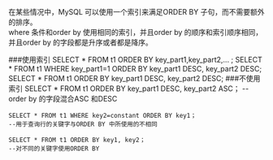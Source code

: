 在某些情况中，MySQL 可以使用一个索引来满足ORDER BY 子句，而不需要额外的排序。   
where 条件和order by 使用相同的索引，并且order by 的顺序和索引顺序相同，并且order by 的字段都是升序或者都是降序。

###使用索引
	SELECT * FROM t1 ORDER BY key_part1,key_part2,... ;
	SELECT * FROM t1 WHERE key_part1=1 ORDER BY key_part1 DESC, key_part2 DESC;
	SELECT * FROM t1 ORDER BY key_part1 DESC, key_part2 DESC;
###不使用索引
	SELECT * FROM t1 ORDER BY key_part1 DESC, key_part2 ASC；
	--order by 的字段混合ASC 和DESC

	SELECT * FROM t1 WHERE key2=constant ORDER BY key1；
	--用于查询行的关键字与ORDER BY 中所使用的不相同

	SELECT * FROM t1 ORDER BY key1, key2；
	--对不同的关键字使用ORDER BY
